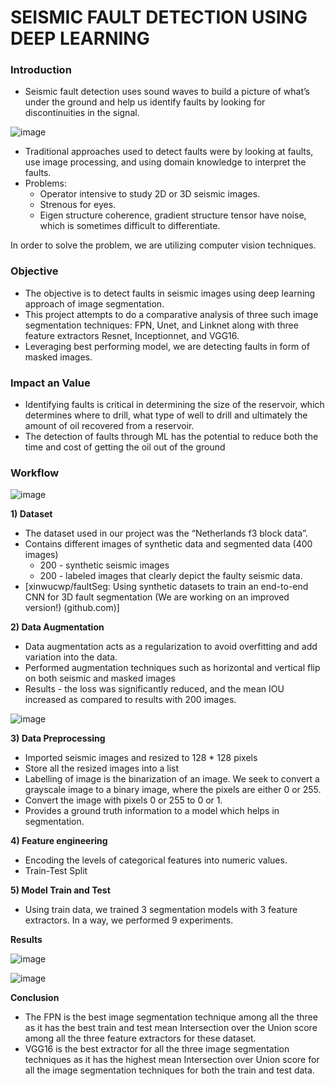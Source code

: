 # SEISMIC FAULT DETECTION USING DEEP LEARNING

### Introduction
* Seismic fault detection uses sound waves to build a picture of what’s under the ground and help us identify faults by looking for discontinuities in the signal.

![image](https://user-images.githubusercontent.com/55615788/188991718-b9f01926-f04f-455f-93bd-222913f43115.png)

* Traditional approaches used to detect faults were by looking at faults, use image processing, and using domain knowledge to interpret the faults.
* Problems:
  - Operator intensive to study 2D or 3D seismic images.
  - Strenous for eyes.
  - Eigen structure coherence, gradient structure tensor have noise, which is sometimes difficult to differentiate.

In order to solve the problem, we are utilizing computer vision techniques.

### Objective
* The objective is to detect faults in seismic images using deep learning approach of image segmentation. 
* This project attempts to do a comparative analysis of three such image segmentation techniques: FPN, Unet, and Linknet along with three feature extractors Resnet, Inceptionnet, and VGG16.
* Leveraging best performing model, we are detecting faults in form of masked images.

### Impact an Value

* Identifying faults is critical in determining the size of the reservoir, which determines where to drill, what type of well to drill and  ultimately the amount of oil recovered from a reservoir.
* The detection of faults through ML has the potential to reduce both the time and cost of getting the oil out of the ground

### Workflow
![image](https://user-images.githubusercontent.com/55615788/188993986-224c33ed-e928-4a23-9f10-67214c0a7c47.png)

<b>1) Dataset </b>
* The dataset used in our project was the “Netherlands f3 block data”. 
* Contains different images of synthetic data and segmented data  (400 images) 
  - 200 - synthetic seismic images  
  - 200 - labeled images that clearly depict the faulty seismic data.
* [xinwucwp/faultSeg: Using synthetic datasets to train an end-to-end CNN for 3D fault segmentation (We are working on an improved version!) (github.com)]

<b>2) Data Augmentation</b>
* Data augmentation acts as a regularization to avoid overfitting and add variation into the data.
* Performed augmentation techniques such as horizontal and vertical flip on both seismic and masked images
* Results - the loss was significantly reduced, and the mean IOU increased as compared to results with 200 images.

![image](https://user-images.githubusercontent.com/55615788/188993867-b39a4e08-65ab-4805-939a-669352c5e2ed.png)

<b>3) Data Preprocessing</b>
* Imported seismic images and resized to 128 * 128 pixels
* Store all the resized images into a list
* Labelling of image is the binarization of an image. We seek to convert a grayscale image to a binary image, where the pixels are either 0 or 255.
* Convert the image with pixels 0 or 255 to 0 or 1.
* Provides a ground truth information to a model which helps in segmentation.

<b>4) Feature engineering</b>
* Encoding  the levels of categorical features into numeric values.
* Train-Test Split

<b>5) Model Train and Test</b>
* Using train data, we trained 3 segmentation models with 3 feature extractors. In a way, we performed 9 experiments.

<b>Results</b>

![image](https://user-images.githubusercontent.com/55615788/188995003-c44d447d-1eb2-4a40-a30c-0395de68d2e0.png)

![image](https://user-images.githubusercontent.com/55615788/188995046-9aa421e0-176d-45bd-a58c-c3f7d5682c6d.png)

<b>Conclusion</b>

* The FPN is the best image segmentation technique among all the three as it has the best train and test mean Intersection over the Union score among all the three feature extractors for these dataset. 
* VGG16 is the best extractor for all the three image segmentation techniques as it has the highest mean Intersection over Union score for all the image segmentation techniques for both the train and test data.
